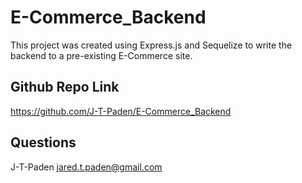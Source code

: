 # E-Commerce_Backend
This project was created using Express.js and Sequelize to write the backend to a pre-existing E-Commerce site.

## Github Repo Link
https://github.com/J-T-Paden/E-Commerce_Backend

## Questions
J-T-Paden
jared.t.paden@gmail.com
